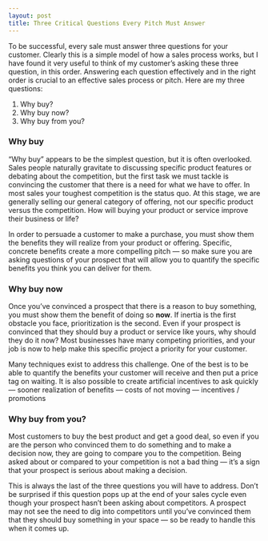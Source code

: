 ```yaml
---
layout: post
title: Three Critical Questions Every Pitch Must Answer
---
```


To be successful, every sale must answer three questions for your customer.
Clearly this is a simple model of how a sales process works, but I have found
it very useful to think of my customer’s asking these three question, in this
order. Answering each question effectively and in the right order is crucial
to an effective sales process or pitch. Here are my three questions:

  1. Why buy?
  2. Why buy now?
  3. Why buy from you?

### Why buy

“Why buy” appears to be the simplest question, but it is often overlooked.
Sales people naturally gravitate to discussing specific product features or
debating about the competition, but the first task we must tackle is
convincing the customer that there is a need for what we have to offer. In
most sales your toughest competition is the status quo. At this stage, we are
generally selling our general category of offering, not our specific product
versus the competition. How will buying your product or service improve their
business or life?

In order to persuade a customer to make a purchase, you must show them the
benefits they will realize from your product or offering. Specific, concrete
benefits create a more compelling pitch — so make sure you are asking
questions of your prospect that will allow you to quantify the specific
benefits you think you can deliver for them.

### Why buy now

Once you’ve convinced a prospect that there is a reason to buy something, you
must show them the benefit of doing so **now**. If inertia is the first
obstacle you face, prioritization is the second. Even if your prospect is
convinced that they should buy a product or service like yours, why should
they do it now? Most businesses have many competing priorities, and your job
is now to help make this specific project a priority for your customer.

Many techniques exist to address this challenge. One of the best is to be able
to quantify the benefits your customer will receive and then put a price tag
on waiting. It is also possible to create artificial incentives to ask quickly
— sooner realization of benefits — costs of not moving — incentives /
promotions

### Why buy from you?

Most customers to buy the best product and get a good deal, so even if you are
the person who convinced them to do something and to make a decision now, they
are going to compare you to the competition. Being asked about or compared to
your competition is not a bad thing — it’s a sign that your prospect is
serious about making a decision.

This is always the last of the three questions you will have to address. Don’t
be surprised if this question pops up at the end of your sales cycle even
though your prospect hasn’t been asking about competitors. A prospect may not
see the need to dig into competitors until you’ve convinced them that they
should buy something in your space — so be ready to handle this when it comes
up.


